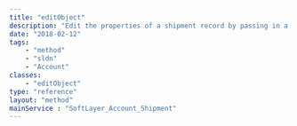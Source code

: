 ```yaml
---
title: "editObject"
description: "Edit the properties of a shipment record by passing in a modified instance of a SoftLayer_Account_Shipment object. "
date: "2018-02-12"
tags:
    - "method"
    - "sldn"
    - "Account"
classes:
    - "editObject"
type: "reference"
layout: "method"
mainService : "SoftLayer_Account_Shipment"
---
```

